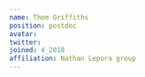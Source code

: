 ```yaml
---
name: Thom Griffiths
position: postdoc
avatar: 
twitter:
joined: 4_2018
affiliation: Nathan Lepora group
---
```


